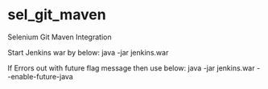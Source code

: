 # sel_git_maven
Selenium Git Maven Integration

Start Jenkins war by below:
java -jar jenkins.war

If Errors out with future flag message then use below:
java -jar jenkins.war --enable-future-java
